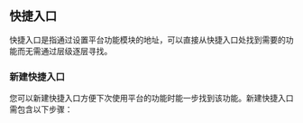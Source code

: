 ## 快捷入口
快捷入口是指通过设置平台功能模块的地址，可以直接从快捷入口处找到需要的功能而无需通过层级逐层寻找。

### 新建快捷入口
您可以新建快捷入口方便下次使用平台的功能时能一步找到该功能。新建快捷入口需包含以下步骤：

